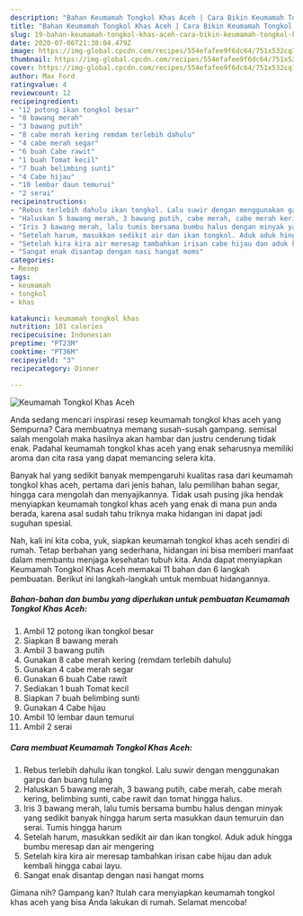 ```yaml
---
description: "Bahan Keumamah Tongkol Khas Aceh | Cara Bikin Keumamah Tongkol Khas Aceh Yang Bikin Ngiler"
title: "Bahan Keumamah Tongkol Khas Aceh | Cara Bikin Keumamah Tongkol Khas Aceh Yang Bikin Ngiler"
slug: 19-bahan-keumamah-tongkol-khas-aceh-cara-bikin-keumamah-tongkol-khas-aceh-yang-bikin-ngiler
date: 2020-07-06T21:38:04.479Z
image: https://img-global.cpcdn.com/recipes/554efafee9f6dc64/751x532cq70/keumamah-tongkol-khas-aceh-foto-resep-utama.jpg
thumbnail: https://img-global.cpcdn.com/recipes/554efafee9f6dc64/751x532cq70/keumamah-tongkol-khas-aceh-foto-resep-utama.jpg
cover: https://img-global.cpcdn.com/recipes/554efafee9f6dc64/751x532cq70/keumamah-tongkol-khas-aceh-foto-resep-utama.jpg
author: Max Ford
ratingvalue: 4
reviewcount: 12
recipeingredient:
- "12 potong ikan tongkol besar"
- "8 bawang merah"
- "3 bawang putih"
- "8 cabe merah kering remdam terlebih dahulu"
- "4 cabe merah segar"
- "6 buah Cabe rawit"
- "1 buah Tomat kecil"
- "7 buah belimbing sunti"
- "4 Cabe hijau"
- "10 lembar daun temurui"
- "2 serai"
recipeinstructions:
- "Rebus terlebih dahulu ikan tongkol. Lalu suwir dengan menggunakan garpu dan buang tulang"
- "Haluskan 5 bawang merah, 3 bawang putih, cabe merah, cabe merah kering, belimbing sunti, cabe rawit dan tomat hingga halus."
- "Iris 3 bawang merah, lalu tumis bersama bumbu halus dengan minyak yang sedikit banyak hingga harum serta masukkan daun temuruin dan serai. Tumis hingga harum"
- "Setelah harum, masukkan sedikit air dan ikan tongkol. Aduk aduk hingga bumbu meresap dan air mengering"
- "Setelah kira kira air meresap tambahkan irisan cabe hijau dan aduk kembali hingga cabai layu."
- "Sangat enak disantap dengan nasi hangat moms"
categories:
- Resep
tags:
- keumamah
- tongkol
- khas

katakunci: keumamah tongkol khas 
nutrition: 181 calories
recipecuisine: Indonesian
preptime: "PT23M"
cooktime: "PT36M"
recipeyield: "3"
recipecategory: Dinner

---
```



![Keumamah Tongkol Khas Aceh](https://img-global.cpcdn.com/recipes/554efafee9f6dc64/751x532cq70/keumamah-tongkol-khas-aceh-foto-resep-utama.jpg)

Anda sedang mencari inspirasi resep keumamah tongkol khas aceh yang Sempurna? Cara membuatnya memang susah-susah gampang. semisal salah mengolah maka hasilnya akan hambar dan justru cenderung tidak enak. Padahal keumamah tongkol khas aceh yang enak seharusnya memiliki aroma dan cita rasa yang dapat memancing selera kita.

Banyak hal yang sedikit banyak mempengaruhi kualitas rasa dari keumamah tongkol khas aceh, pertama dari jenis bahan, lalu pemilihan bahan segar, hingga cara mengolah dan menyajikannya. Tidak usah pusing jika hendak menyiapkan keumamah tongkol khas aceh yang enak di mana pun anda berada, karena asal sudah tahu triknya maka hidangan ini dapat jadi suguhan spesial.




Nah, kali ini kita coba, yuk, siapkan keumamah tongkol khas aceh sendiri di rumah. Tetap berbahan yang sederhana, hidangan ini bisa memberi manfaat dalam membantu menjaga kesehatan tubuh kita. Anda dapat menyiapkan Keumamah Tongkol Khas Aceh memakai 11 bahan dan 6 langkah pembuatan. Berikut ini langkah-langkah untuk membuat hidangannya.

<!--inarticleads1-->

##### Bahan-bahan dan bumbu yang diperlukan untuk pembuatan Keumamah Tongkol Khas Aceh:

1. Ambil 12 potong ikan tongkol besar
1. Siapkan 8 bawang merah
1. Ambil 3 bawang putih
1. Gunakan 8 cabe merah kering (remdam terlebih dahulu)
1. Gunakan 4 cabe merah segar
1. Gunakan 6 buah Cabe rawit
1. Sediakan 1 buah Tomat kecil
1. Siapkan 7 buah belimbing sunti
1. Gunakan 4 Cabe hijau
1. Ambil 10 lembar daun temurui
1. Ambil 2 serai




<!--inarticleads2-->

##### Cara membuat Keumamah Tongkol Khas Aceh:

1. Rebus terlebih dahulu ikan tongkol. Lalu suwir dengan menggunakan garpu dan buang tulang
1. Haluskan 5 bawang merah, 3 bawang putih, cabe merah, cabe merah kering, belimbing sunti, cabe rawit dan tomat hingga halus.
1. Iris 3 bawang merah, lalu tumis bersama bumbu halus dengan minyak yang sedikit banyak hingga harum serta masukkan daun temuruin dan serai. Tumis hingga harum
1. Setelah harum, masukkan sedikit air dan ikan tongkol. Aduk aduk hingga bumbu meresap dan air mengering
1. Setelah kira kira air meresap tambahkan irisan cabe hijau dan aduk kembali hingga cabai layu.
1. Sangat enak disantap dengan nasi hangat moms




Gimana nih? Gampang kan? Itulah cara menyiapkan keumamah tongkol khas aceh yang bisa Anda lakukan di rumah. Selamat mencoba!
